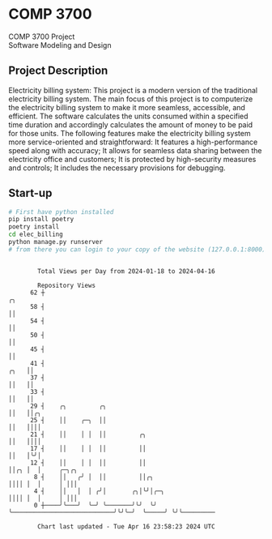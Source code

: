 # COMP 3700
COMP 3700 Project  
Software Modeling and Design
## Project Description
Electricity billing system: This project is a modern version of the traditional electricity billing system. The main focus of this project is to computerize the electricity billing system to make it more seamless, accessible, and efficient. The software calculates the units consumed within a specified time duration and accordingly calculates the amount of money to be paid for those units. The following features make the electricity billing system more service-oriented and straightforward: It features a high-performance speed along with accuracy; It allows for seamless data sharing between the electricity office and customers; It is protected by high-security measures and controls; It includes the necessary provisions for debugging.

## Start-up
```bash
# First have python installed
pip install poetry
poetry install
cd elec_billing
python manage.py runserver
# from there you can login to your copy of the website (127.0.0.1:8000), default creds are admin/admin
```

```

        Total Views per Day from 2024-01-18 to 2024-04-16

        Repository Views
      62 ┼                                                                  ╭╮
      58 ┤                                                                  ││
      54 ┤                                                                  ││
      50 ┤                                                                  ││
      45 ┤                                                                  ││
      41 ┤                                                             ╭╮   ││
      37 ┤                                                             ││   ││
      33 ┤                                                             ││   ││
      29 ┤    ╭╮         ╭╮                                            ││   ││╭╮
      25 ┤    ││    ╭─╮  ││                                            ││   ││││
      21 ┤    ││    │ │  ││         ╭╮                                 ││   ││││
      17 ┤    ││    │ │  ││         ││                                 ││   │╰╯│
      12 ┤    ││    │ │  ││         ││                                 ││╭╮ │  │     ╭─╮╭╮
       8 ┤    ││   ╭╯ │  ││         ││╭╮                               ││││ │  │     │ │││
       4 ┤    ││   │  │ ╭╯│       ╭╮│╰╯│╭─╮                            ││││ │  │     │ │││
       0 ┼────╯╰───╯  ╰─╯ ╰───────╯╰╯  ╰╯ ╰────────────────────────────╯╰╯╰─╯  ╰─────╯ ╰╯╰─────────

        Chart last updated - Tue Apr 16 23:58:23 2024 UTC
        
```
